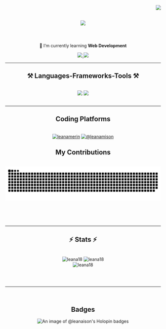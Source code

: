 <img align="right" src="https://visitor-badge.laobi.icu/badge?page_id=LEANA18.LEANA18" />

<h1 align="center">
    <img src="https://readme-typing-svg.herokuapp.com/?font=Righteous&size=35&center=true&vCenter=true&width=500&height=70&duration=4000&lines=Hi+There!+👋;+I'm+Leana+Merin+Ison!;" />
</h1>

<!--<h3 align="center">A passionate software developer from  🇨🇦</h3>-->

<br/>

<div align="center">
 

 
 🌱 I’m currently learning **Web Development**





 </div>
 
<div align="center"> 
  <a href="mailto:leanamerinison@gmail.com">
    <img src="https://img.shields.io/badge/Gmail-333333?style=for-the-badge&logo=gmail&logoColor=red" />
  </a>
  <a href="https://linkedin.com/in/leana-merin-ison" target="_blank">
    <img src="https://img.shields.io/badge/LinkedIn-0077B5?style=for-the-badge&logo=linkedin&logoColor=white" target="_blank" />
  </a>
 <!-- <a href="https://leana18.github.io/Portfolio/" target="_blank">
     <img src="https://img.shields.io/badge/Portfolio-FF5722?style=for-the-badge&logo=todoist&logoColor=white" target="_blank" /> 
  </a> -->
</div>

 <hr/>
 
<h2 align="center">⚒️ Languages-Frameworks-Tools ⚒️</h2>
<br/>
<div align="center">
    <img src="https://skillicons.dev/icons?i=,bootstrap,html,css,vscode,github,figma" />
    <img src="https://skillicons.dev/icons?i=python,tensorflow,flutter,dart,firebase,c,java,mysql" /><br>
</div>

<br/>
<hr/>
<div align="center">
  <h2> Coding Platforms </h2>
  <br>
<a href="https://www.hackerrank.com/leanamerin" target="blank"><img align="center" src="https://raw.githubusercontent.com/rahuldkjain/github-profile-readme-generator/master/src/images/icons/Social/hackerrank.svg" alt="leanamerin" height="50" width="50" /></a>
<a href="https://www.leetcode.com/@leanamison" target="blank"><img align="center" src="https://raw.githubusercontent.com/rahuldkjain/github-profile-readme-generator/master/src/images/icons/Social/leet-code.svg" alt="@leanamison" height="40" width="40" /></a>


  
  <br/>
</div>

<div align="center">
  <h2> My Contributions </h2>
  <br>
  <img alt="snake eating my contributions" src="https://raw.githubusercontent.com/LEANA18/LEANA18/output/github-contribution-grid-snake.svg" />
  
  <br/><br/><br/>
</div>

<hr/>

<h2 align="center">⚡ Stats ⚡</h2>
<br>
<div align=center>
   <img width=390 src="https://github-readme-streak-stats.herokuapp.com/?user=leana18&" alt="leana18" />
  
  <img width=390 src="https://github-readme-stats.vercel.app/api?username=leana18&show_icons=true&locale=en" alt="leana18" />
 
  <br/>
 <img width=325 align="center" src="https://github-readme-stats.vercel.app/api/top-langs?username=leana18&show_icons=true&locale=en&layout=compact" alt="leana18"/>
</div>

<br/><br/>

<hr/>

<br/>

<div align="center">
 <h2> Badges </h2>
 
![An image of @leanaison's Holopin badges](https://holopin.me/leanaison) 

</div>

<br/>
